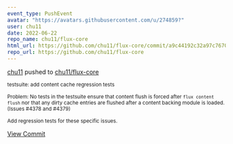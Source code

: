 ```yaml
---
event_type: PushEvent
avatar: "https://avatars.githubusercontent.com/u/274859?"
user: chu11
date: 2022-06-22
repo_name: chu11/flux-core
html_url: https://github.com/chu11/flux-core/commit/a9c44192c32a97c76708ca86da8725d5c4c641be
repo_url: https://github.com/chu11/flux-core
---
```


<a href='https://github.com/chu11' target='_blank'>chu11</a> pushed to <a href='https://github.com/chu11/flux-core' target='_blank'>chu11/flux-core</a>

<small>testsuite: add content cache regression tests

Problem: No tests in the testsuite ensure that content flush
is forced after `flux content flush` nor that any dirty cache
entries are flushed after a content backing module is loaded.
(Issues #4378 and #4379)

Add regression tests for these specific issues.</small>

<a href='https://github.com/chu11/flux-core/commit/a9c44192c32a97c76708ca86da8725d5c4c641be' target='_blank'>View Commit</a>